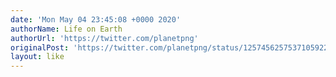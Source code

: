 ```yaml
---
date: 'Mon May 04 23:45:08 +0000 2020'
authorName: Life on Earth
authorUrl: 'https://twitter.com/planetpng'
originalPost: 'https://twitter.com/planetpng/status/1257456257537105922'
layout: like
---
```

